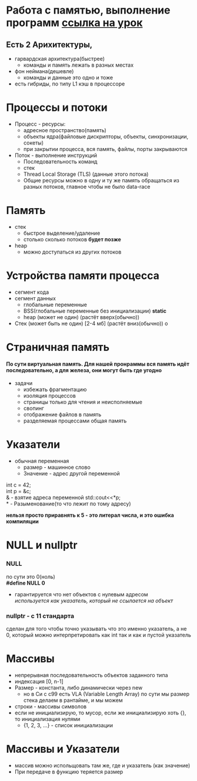 # Работа с памятью, выполнение программ [ссылка на урок](https://www.youtube.com/watch?v=TajLTcjBgIg&list=PLlb7e2G7aSpTFea2FYxp7mFfbZW-xavhL&index=3)

## Есть 2 Арихитектуры, 
* гарвардская архитектура(быстрее)
  * команды и память лежать в разных местах
* фон неймана(дешевле)
  * команды и данные это одно и тоже
* есть гибриды, по типу L1 кэш в процессоре

# Процессы и потоки

* Процесс - ресурсы:
  * адресное пространство(память)
  * объекты ядра(файловые дискрипторы, объекты, синхронизации, сокеты)
  * при закрытии процесса, вся память, файлы, порты закрываются
* Поток - выполнение инструкций
  * Последовательность команд
  * стек
  * Thread Local Storage (TLS) (данные этого потока)
  * Общие ресурсы
можно в одну и ту же память обращаться из разных потоков, главное чтобы не было data-race

# Память
* стек
  * быстрое выделение/удаление
  * столько сколько потоков **будет позже**
* heap 
  * можно доступаться из других потоков

# Устройства памяти процесса
* сегмент кода
* сегмент данных
  * глобальные переменные
  * BSS(глобальные переменные без инициализации) **static**
  * heap (может не один) (растёт вверх(обычно))
* Стек (может быть не один) [2-4 мб] (растёт вниз(обычно))
о
# Страничная память
#### По сути виртуальная память. Для нашей пронраммы вся память идёт последовательно, а для железа, они могут быть где угодно
* задачи
  * избежать фрагментацию
  * изоляция процессов
  * страницы только для чтения и неисполняемые
  * свопинг
  * отображение файлов в память
  * разделяемая процессами общая память

# Указатели
* обычная переменная
  * размер - машинное слово
  * Значение - адрес другой переменной

int c = 42;  
int p = &c;  
& - взятие адреса переменной
std::cout<<*p;  
\* - Разыменование(то что лежит по тому адресу)

**нельзя просто приравнять к 5 - это литерал числа, и это ошибка компиляции**


# NULL и nullptr
### NULL
по сути это 0(ноль)  
**\#define NULL 0**
* гарантируется что нет объектов с нулевым адресом  
*используется как указатель, который не ссылается на объект*
### nullptr - с 11 стандарта
сделан для того чтобы точно указывать что это именно указатель, а не 0, который можно интерпретировать как int так и как и пустой указатель


# Массивы
* непрерывная последовательность объектов заданного типа
* индексация [0, n-1]
* Размер - константа, либо динамически через new
  * но в Си c c99 есть VLA (Variable Length Array) по сути мы размер стека делаем в рантайме, и мы можем 
* строки - массивы символов
* если не инициализирую, то мусор, если же инициализирую хоть {}, то инициализация нулями
  * {1, 2, 3, ...} - список инициализации

# Массивы и Указатели
* массив можно испольщовать там же, где и указатель (как значение)
* При передаче в функцию теряется размер